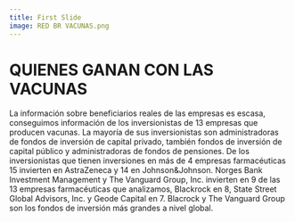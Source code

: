 ```yaml
---
title: First Slide
image: RED BR VACUNAS.png
---
```


# QUIENES GANAN CON LAS VACUNAS

La información sobre beneficiarios reales de las empresas es escasa, conseguimos información de los inversionistas de 13 empresas que producen vacunas. La mayoría de sus inversionistas son administradoras de fondos de inversión de capital privado, también fondos de inversión de capital público y administradoras de fondos de pensiones. De los inversionistas que tienen inversiones en más de 4 empresas farmacéuticas 15 invierten en AstraZeneca y 14 en Johnson&Johnson. Norges Bank Investment Management y The Vanguard Group, Inc. invierten en 9 de las 13 empresas farmacéuticas que analizamos, Blackrock en 8, State Street Global Advisors, Inc. y Geode Capital en 7. Blacrock y The Vanguard Group son los fondos de inversión más grandes a nivel global.
